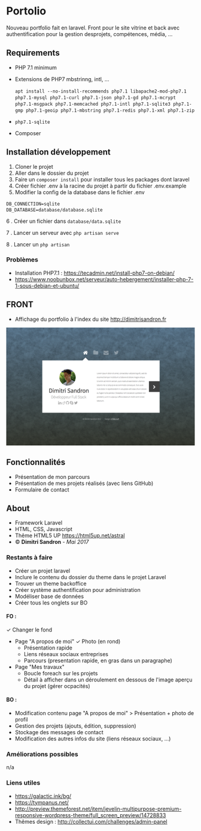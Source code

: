 # Portolio
Nouveau portfolio fait en laravel. Front pour le site vitrine et back avec authentification pour la gestion desprojets, compétences, média, ...

## Requirements
- PHP 7.1 minimum
- Extensions de PHP7 mbstrinng, intl, ...

    `apt install --no-install-recommends php7.1 libapache2-mod-php7.1 php7.1-mysql php7.1-curl php7.1-json php7.1-gd php7.1-mcrypt php7.1-msgpack php7.1-memcached php7.1-intl php7.1-sqlite3 php7.1-gmp php7.1-geoip php7.1-mbstring php7.1-redis php7.1-xml php7.1-zip`
- `php7.1-sqlite`
- Composer

## Installation développement
1. Cloner le projet
2. Aller dans le dossier du projet
3. Faire un `composer install` pour installer tous les packages dont laravel
4. Créer fichier .env à la racine du projet à partir du fichier .env.example
5. Modifier la config de la database dans le fichier .env
```
DB_CONNECTION=sqlite
DB_DATABASE=database/database.sqlite
```
6 . Créer un fichier dans `database/data.sqlite`

7 . Lancer un serveur avec `php artisan serve`

8 . Lancer un `php artisan `


### Problèmes
- Installation PHP7.1 : https://tecadmin.net/install-php7-on-debian/
- https://www.noobunbox.net/serveur/auto-hebergement/installer-php-7-1-sous-debian-et-ubuntu/


## FRONT
- Affichage du portfolio à l'index du site http://dimitrisandron.fr

![Capture d'écran](./screenshot_home.png)

## Fonctionnalités
- Présentation de mon parcours
- Présentation de mes projets réalisés (avec liens GitHub)
- Formulaire de contact

## About
- Framework Laravel
- HTML, CSS, Javascript
- Thême HTML5 UP https://html5up.net/astral
- © **Dimitri Sandron** - _Mai 2017_

### Restants à faire
- Créer un projet laravel
- Inclure le contenu du dossier du theme dans le projet Laravel
- Trouver un theme backoffice
- Créer système authentification pour administration
- Modéliser base de données
- Créer tous les onglets sur BO

#### FO :
✓ Changer le fond
- Page "A propos de moi"
	✓ Photo (en rond)
	- Présentation rapide
	- Liens réseaux sociaux entreprises
	- Parcours (presentation rapide, en gras dans un paragraphe)
- Page "Mes travaux"
	- Boucle foreach sur les projets
	- Détail à afficher dans un déroulement en dessous de l'image aperçu du projet (gérer ocpacités)

#### BO :
- Modification contenu page "A propos de moi" > Présentation + photo de profil
- Gestion des projets (ajouts, édition, suppression)
- Stockage des messages de contact
- Modification des autres infos du site (liens réseaux sociaux, ...)

### Améliorations possibles
n/a

### Liens utiles
- https://galactic.ink/bg/
- https://tympanus.net/
- http://preview.themeforest.net/item/jevelin-multipurpose-premium-responsive-wordpress-theme/full_screen_preview/14728833
- Thêmes design : http://collectui.com/challenges/admin-panel